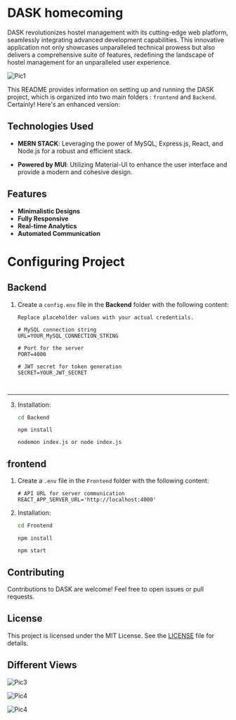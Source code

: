 
# DASK homecoming

DASK revolutionizes hostel management with its cutting-edge web platform, seamlessly integrating advanced development capabilities. This innovative application not only showcases unparalleled technical prowess but also delivers a comprehensive suite of features, redefining the landscape of hostel management for an unparalleled user experience.



![Pic1](assets/pic1.png)

This README provides information on setting up and running the DASK project, which is organized into two main folders : `frontend` and `Backend`.
Certainly! Here's an enhanced version:

## Technologies Used

- **MERN STACK**: Leveraging the power of MySQL, Express.js, React, and Node.js for a robust and efficient stack.

- **Powered by MUI**: Utilizing Material-UI to enhance the user interface and provide a modern and cohesive design.

## Features

- **Minimalistic Designs**
- **Fully Responsive** 
- **Real-time Analytics**
- **Automated Communication**  


  
# Configuring Project
## Backend

1. Create a `config.env` file in the **Backend** folder with the following content:

   ```dotenv
   Replace placeholder values with your actual credentials.

   # MySQL connection string
   URL=YOUR_MySQL_CONNECTION_STRING

   # Port for the server
   PORT=4000

   # JWT secret for token generation
   SECRET=YOUR_JWT_SECRET



---


3. Installation:

   ```bash
   cd Backend
   ```

   ```
   npm install
   ```

   ```
   nodemon index.js or node index.js
   ```


## frontend

1. Create a `.env` file in the `Frontend` folder with the following content:

   ```dotenv
   # API URL for server communication
   REACT_APP_SERVER_URL='http://localhost:4000'
   
   ```

2. Installation:

   ```bash
   cd Frontend
   ```
   ```
   npm install
   ```
   ```
   npm start
   ```

## Contributing

Contributions to DASK are welcome! Feel free to open issues or pull requests.

## License

This project is licensed under the MIT License. See the [LICENSE](LICENSE) file for details.


## Different Views
![Pic3](assets/pic3.png)

![Pic4](assets/picw1.png)

![Pic4](assets/snap.png)
